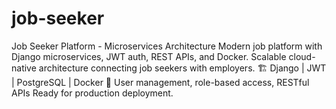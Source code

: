 # job-seeker
Job Seeker Platform - Microservices Architecture  Modern job platform with Django microservices, JWT auth, REST APIs, and Docker. Scalable cloud-native architecture connecting job seekers with employers.  🏗️ Django | JWT | PostgreSQL | Docker  🚀 User management, role-based access, RESTful APIs  Ready for production deployment.
